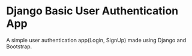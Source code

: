 # Django Basic User Authentication App
A simple user authentication app(Login, SignUp) made using Django and Bootstrap.
